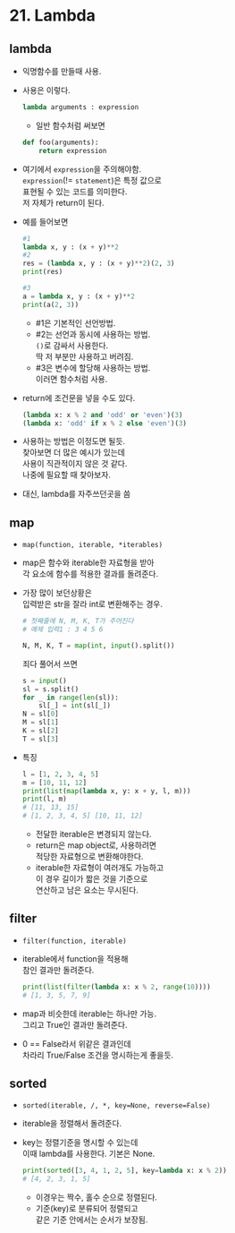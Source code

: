 # 21. Lambda

## lambda

* 익명함수를 만들때 사용.
*   사용은 이렇다.

    ```python
    lambda arguments : expression
    ```

    * 일반 함수처럼 써보면

    ```python
    def foo(arguments):
        return expression
    ```
* 여기에서 `expression`을 주의해야함.\
  `expression`(!= `statement`)은 특정 값으로\
  표현될 수 있는 코드를 의미한다.\
  저 자체가 return이 된다.
*   예를 들어보면

    ```python
    #1
    lambda x, y : (x + y)**2
    #2
    res = (lambda x, y : (x + y)**2)(2, 3)
    print(res)

    #3
    a = lambda x, y : (x + y)**2
    print(a(2, 3)) 
    ```

    * \#1은 기본적인 선언방법.
    * \#2는 선언과 동시에 사용하는 방법.\
      `()`로 감싸서 사용한다.\
      딱 저 부분만 사용하고 버려짐.
    * \#3은 변수에 할당해 사용하는 방법.\
      이러면 함수처럼 사용.
*   return에 조건문을 넣을 수도 있다.

    ```python
    (lambda x: x % 2 and 'odd' or 'even')(3)
    (lambda x: 'odd' if x % 2 else 'even')(3)
    ```
* 사용하는 방법은 이정도면 될듯.\
  찾아보면 더 많은 예시가 있는데\
  사용이 직관적이지 않은 것 같다.\
  나중에 필요할 때 찾아보자.
* 대신, lambda를 자주쓰던곳을 씀

## map

* `map(function, iterable, *iterables)`
* map은 함수와 iterable한 자료형을 받아\
  각 요소에 함수를 적용한 결과를 돌려준다.
*   가장 많이 보던상황은\
    입력받은 str을 잘라 int로 변환해주는 경우.

    ```python
    # 첫째줄에 N, M, K, T가 주어진다
    # 예제 입력1 : 3 4 5 6

    N, M, K, T = map(int, input().split())
    ```

    죄다 풀어서 쓰면

    ```python
    s = input()
    sl = s.split()
    for _ in range(len(sl)):
        sl[_] = int(sl[_])
    N = sl[0]
    M = sl[1]
    K = sl[2]
    T = sl[3]
    ```
*   특징

    ```python
    l = [1, 2, 3, 4, 5]
    m = [10, 11, 12]
    print(list(map(lambda x, y: x + y, l, m)))
    print(l, m)
    # [11, 13, 15]
    # [1, 2, 3, 4, 5] [10, 11, 12]
    ```

    * 전달한 iterable은 변경되지 않는다.
    * return은 map object로, 사용하려면\
      적당한 자료형으로 변환해야한다.
    * iterable한 자료형이 여러개도 가능하고\
      이 경우 길이가 짧은 것을 기준으로\
      연산하고 남은 요소는 무시된다.

## filter

* `filter(function, iterable)`
*   iterable에서 function을 적용해\
    참인 결과만 돌려준다.

    ```python
    print(list(filter(lambda x: x % 2, range(10))))
    # [1, 3, 5, 7, 9]
    ```
* map과 비슷한데 iterable는 하나만 가능.\
  그리고 True인 결과만 돌려준다.
* 0 == False라서 위같은 결과인데\
  차라리 True/False 조건을 명시하는게 좋을듯.

## sorted

* `sorted(iterable, /, *, key=None, reverse=False)`
* iterable을 정렬해서 돌려준다.
*   key는 정렬기준을 명시할 수 있는데\
    이때 lambda를 사용한다. 기본은 None.

    ```python
    print(sorted([3, 4, 1, 2, 5], key=lambda x: x % 2))
    # [4, 2, 3, 1, 5]
    ```

    * 이경우는 짝수, 홀수 순으로 정렬된다.
    * 기준(key)로 분류되어 정렬되고\
      같은 기준 안에서는 순서가 보장됨.
